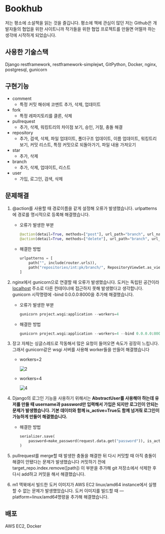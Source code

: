 # Bookhub

저는 평소에 소설책을 읽는 것을 즐깁니다. 평소에 책에 관심이 많던 저는 Github은 개발자들의 협업을 위한 사이트니까 작가들을 위한 협업 프로젝트를 만들면 어떨까 하는 생각에 시작하게 되었습니다.

## 사용한 기술스택

Django restframework, restframework-simplejwt, GitPython, Docker, nginx, postgresql, gunicorn

## 구현기능

- comment
    - 특정 커밋 해쉬에 코멘트 추가, 삭제, 업데이트
- fork
    - 특정 레파지토리를 클론, 삭제
- pullrequest
    - 추가, 삭제, 워킹트리의 차이점 보기, 승인, 거절, 충돌 해결
- repository
    - 추가, 검색, 삭제, 파일 업데이트, 폴더구조 업데이트, 이름 업데이트, 워킹트리 보기, 커밋 리스트, 특정 커밋으로 되돌아가기, 파일 내용 가져오기
- star
    - 추가, 삭제
- branch
    - 추가, 삭제, 업데이트, 리스트
- user
    - 가입, 로그인, 검색, 삭제

## 문제해결

1. @action를 사용할 때 경로이름을 같게 설정해 오류가 발생했습니다. urlpatterns에 경로를 명시적으로 등록해 해결했습니다.
    - 오류가 발생한 부분
        
        ```python
        @action(detail=True, methods=["post"], url_path="branch", url_name="branch")
        @action(detail=True, methods=["delete"], url_path="branch", url_name="branch")
        ```
        
    - 해결한 방법
        
        ```python
        urlpatterns = [
        	path("", include(router.urls)),
        	path("repositories/int:pk/branch/", RepositoryViewSet.as_view({"post": "create_branch", "delete": "delete_branch"}), name="repository-branch"),
        ]
        ```
        
2. nginx에서 gunicorn으로 연결할 때 오류가 발생했습니다. 도커는 독립된 공간이라 [localhost](http://localhost) 주소로 다른 컨테이너에 접근하지 못해 발생했다고 생각합니다. gunicorn 시작명령에 -bind 0.0.0.0:8000을 추가해 해결했습니다.
    - 오류가 발생한 부분
        
        ```python
        gunicorn project.wsgi:application --workers=4
        ```
        
    - 해결한 방법
        
        ```python
        gunicorn project.wsgi:application --workers=4 --bind 0.0.0.0:8000
        ```
        
3. 장고 자체는 싱글스레드로 작동해서 많은 요청이 들어오면 속도가 굉장히 느립니다. 그래서 gunicorn같은 wsgi 서버를 사용해 worker들을 만들어 해결했습니다
    - workers=2
        
        ![2](https://user-images.githubusercontent.com/53591258/228712228-7b465999-e42e-478a-98ee-8bb8fae5bb67.png)
        
    - workers=4
        
        ![4](https://user-images.githubusercontent.com/53591258/228712320-322f01e7-353d-4c15-907f-c69c550db91b.png)
        
4. Django의 로그인 기능을 사용하기 위해서는 **AbstractUser를 사용해야 하는데 유저를 만들 때 username과 password만 입력해서 가입은 되지만 로그인이 안되는 문제가 발생했습니다. 기본 데이터와 함께 is_active=True도 함께 넘겨줘 로그인이 가능하게 만들어 해결했습니다.**
    - 해결한 방법
        
        ```python
        serializer.save(
        	password=make_password(request.data.get("password")), is_active=True
        )
        ```
        
5. pullrequest를 merge할 때 발생한 충돌을 해결한 뒤 다시 커밋할 때 아직 충돌이 해결이 안됐다는 문제가 발생했습니다 커밋하기 전에 target_repo.index.remove([path]) 이 부분을 추가해 git 저장소에서 삭제한 후 다시 add하고 커밋을 해서 해결했습니다.
6. m1 맥북에서 빌드한 도커 이미지가 AWS EC2 linux/amd64 instance에서 실행할 수 없는 문제가 발생했었습니다. 도커 이미지를 빌드할 때 —platform=linux/amd64명령을 추가해 해결했습니다.

## 배포

AWS EC2, Docker
